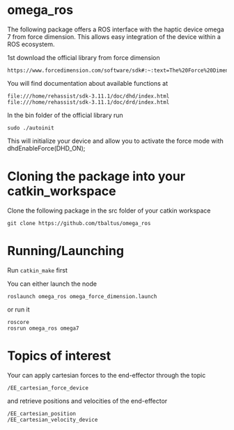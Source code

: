 # omega_ros
The following package offers a ROS interface with the haptic device omega 7 from force dimension. This allows easy integration of the device within a ROS ecosystem.

1st download the official library from force dimension 

```
https://www.forcedimension.com/software/sdk#:~:text=The%20Force%20Dimension%20SDK%20is,Haptic%20SDK%20and%20Robotic%20SDK. 
```

You will find documentation about available functions at 

```
file:///home/rehassist/sdk-3.11.1/doc/dhd/index.html
file:///home/rehassist/sdk-3.11.1/doc/drd/index.html
```

In the bin folder of the official library run

```
sudo ./autoinit
```

This will initialize your device and allow you to activate the force mode with dhdEnableForce(DHD_ON);

# Cloning the package into your catkin_workspace

Clone the following package in the src folder of your catkin workspace

```
git clone https://github.com/tbaltus/omega_ros
```

# Running/Launching

Run `catkin_make` first

You can either launch the node

```
roslaunch omega_ros omega_force_dimension.launch
```

or run it

```
roscore
rosrun omega_ros omega7
```

# Topics of interest

Your can apply cartesian forces to the end-effector through the topic

```
/EE_cartesian_force_device
```

and retrieve positions and velocities of the end-effector

```
/EE_cartesian_position
/EE_cartesian_velocity_device
```